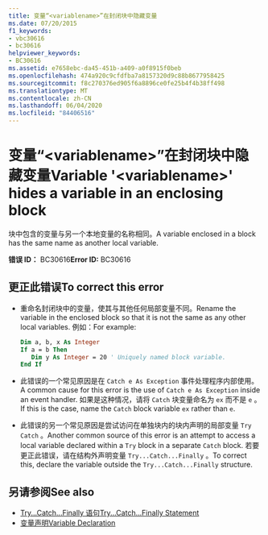 ```yaml
---
title: 变量“<variablename>”在封闭块中隐藏变量
ms.date: 07/20/2015
f1_keywords:
- vbc30616
- bc30616
helpviewer_keywords:
- BC30616
ms.assetid: e7658ebc-da45-451b-a409-a0f8915f0beb
ms.openlocfilehash: 474a920c9cfdfba7a8157320d9c88b8677958425
ms.sourcegitcommit: f8c270376ed905f6a8896ce0fe25b4f4b38ff498
ms.translationtype: MT
ms.contentlocale: zh-CN
ms.lasthandoff: 06/04/2020
ms.locfileid: "84406516"
---
```

# <a name="variable-variablename-hides-a-variable-in-an-enclosing-block"></a><span data-ttu-id="5eb11-102">变量“\<variablename>”在封闭块中隐藏变量</span><span class="sxs-lookup"><span data-stu-id="5eb11-102">Variable '\<variablename>' hides a variable in an enclosing block</span></span>
<span data-ttu-id="5eb11-103">块中包含的变量与另一个本地变量的名称相同。</span><span class="sxs-lookup"><span data-stu-id="5eb11-103">A variable enclosed in a block has the same name as another local variable.</span></span>  
  
 <span data-ttu-id="5eb11-104">**错误 ID：** BC30616</span><span class="sxs-lookup"><span data-stu-id="5eb11-104">**Error ID:** BC30616</span></span>  
  
## <a name="to-correct-this-error"></a><span data-ttu-id="5eb11-105">更正此错误</span><span class="sxs-lookup"><span data-stu-id="5eb11-105">To correct this error</span></span>  
  
- <span data-ttu-id="5eb11-106">重命名封闭块中的变量，使其与其他任何局部变量不同。</span><span class="sxs-lookup"><span data-stu-id="5eb11-106">Rename the variable in the enclosed block so that it is not the same as any other local variables.</span></span> <span data-ttu-id="5eb11-107">例如：</span><span class="sxs-lookup"><span data-stu-id="5eb11-107">For example:</span></span>  
  
    ```vb  
    Dim a, b, x As Integer  
    If a = b Then  
       Dim y As Integer = 20 ' Uniquely named block variable.  
    End If  
    ```  
  
- <span data-ttu-id="5eb11-108">此错误的一个常见原因是在 `Catch e As Exception` 事件处理程序内部使用。</span><span class="sxs-lookup"><span data-stu-id="5eb11-108">A common cause for this error is the use of `Catch e As Exception` inside an event handler.</span></span> <span data-ttu-id="5eb11-109">如果是这种情况，请将 `Catch` 块变量命名为 `ex` 而不是 `e` 。</span><span class="sxs-lookup"><span data-stu-id="5eb11-109">If this is the case, name the `Catch` block variable `ex` rather than `e`.</span></span>  
  
- <span data-ttu-id="5eb11-110">此错误的另一个常见原因是尝试访问在单独块内的块内声明的局部变量 `Try` `Catch` 。</span><span class="sxs-lookup"><span data-stu-id="5eb11-110">Another common source of this error is an attempt to access a local variable declared within a `Try` block in a separate `Catch` block.</span></span> <span data-ttu-id="5eb11-111">若要更正此错误，请在结构外声明变量 `Try...Catch...Finally` 。</span><span class="sxs-lookup"><span data-stu-id="5eb11-111">To correct this, declare the variable outside the `Try...Catch...Finally` structure.</span></span>  
  
## <a name="see-also"></a><span data-ttu-id="5eb11-112">另请参阅</span><span class="sxs-lookup"><span data-stu-id="5eb11-112">See also</span></span>

- [<span data-ttu-id="5eb11-113">Try...Catch...Finally 语句</span><span class="sxs-lookup"><span data-stu-id="5eb11-113">Try...Catch...Finally Statement</span></span>](../statements/try-catch-finally-statement.md)
- [<span data-ttu-id="5eb11-114">变量声明</span><span class="sxs-lookup"><span data-stu-id="5eb11-114">Variable Declaration</span></span>](../../programming-guide/language-features/variables/variable-declaration.md)
